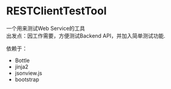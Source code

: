 RESTClientTestTool
==================
一个用来测试Web Service的工具  
出发点：因工作需要，方便测试Backend API，并加入简单测试功能.

依赖于：
* Bottle
* jinja2
* jsonview.js
* bootstrap